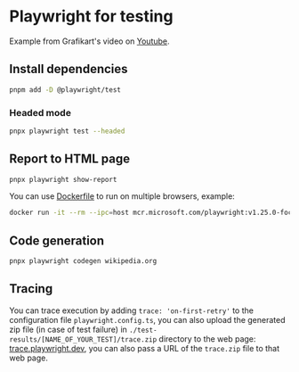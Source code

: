 # Playwright for testing

Example from Grafikart's video on [Youtube](https://www.youtube.com/watch?v=UgF2LwlNnC8).

## Install dependencies

```bash
pnpm add -D @playwright/test
```

### Headed mode
```bash
pnpx playwright test --headed
```

## Report to HTML page
```bash
pnpx playwright show-report
```

You can use [Dockerfile](https://github.com/microsoft/playwright/blob/main/utils/docker/Dockerfile.focal) to run on multiple browsers, example:
```bash
docker run -it --rm --ipc=host mcr.microsoft.com/playwright:v1.25.0-focal /bin/bash
```

## Code generation
```bash
pnpx playwright codegen wikipedia.org
```

## Tracing
You can trace execution by adding `trace: 'on-first-retry'` to the configuration file `playwright.config.ts`, you can also upload the generated zip file (in case of test failure) in `./test-results/[NAME_OF_YOUR_TEST]/trace.zip` directory to the web page: [trace.playwright.dev](https://trace.playwright.dev/), you can also pass a URL of the `trace.zip` file to that web page.